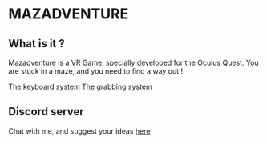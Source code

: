 # MAZADVENTURE

## What is it ?

Mazadventure is a VR Game, specially developed for the Oculus Quest.
You are stuck in a maze, and you need to find a way out ! 

[The keyboard system](https://github.com/Far0w/Mazadventure/blob/master/gameScreenshots/gif1.gif)
[The grabbing system](https://github.com/Far0w/Mazadventure/blob/master/gameScreenshots/gif2.gif)


## Discord server

Chat with me, and suggest your ideas [here](http://www.discord.gg/2SmD9qP)
